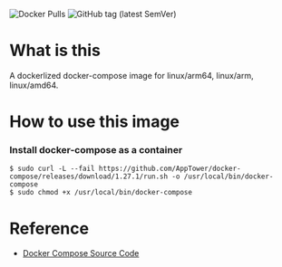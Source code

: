 ![Docker Pulls](https://img.shields.io/docker/pulls/apptower/docker-compose?color=00e68a)
![GitHub tag (latest SemVer)](https://img.shields.io/github/v/tag/AppTower/docker-compose?label=latest&sort=semver&color=cc99ff)

# What is this

  A dockerlized docker-compose image for linux/arm64, linux/arm, linux/amd64.

# How to use this image

### Install docker-compose as a container

```
$ sudo curl -L --fail https://github.com/AppTower/docker-compose/releases/download/1.27.1/run.sh -o /usr/local/bin/docker-compose
$ sudo chmod +x /usr/local/bin/docker-compose
```

# Reference

- [Docker Compose Source Code](https://github.com/docker/compose)
